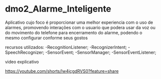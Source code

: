 # dmo2_Alarme_Inteligente
Aplicativo cujo foco é proporcionar uma melhor experiencia com o uso de alarmes, promovendo interações com o usuario que podera usar da voz ou do movimento do telefone para encerramento do alarme, podendo o mesmo configurar conforme seus gostos

recursos utilizados: 
-RecognitionListener;
-RecognizerIntent;
-SpeechRecognizer;
-SensorEvent;
-SensorManager;
-SensorEventListener;

video explicativo

https://youtube.com/shorts/lw4jcgdRVS0?feature=share

